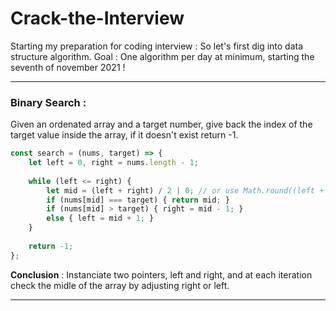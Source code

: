 # Crack-the-Interview
Starting my preparation for coding interview : So let's first dig into data structure algorithm.
Goal : One algorithm per day at minimum, starting the seventh of november 2021 !

---
### Binary Search : 
Given an ordenated array and a target number, give back the index of the target value inside the array, if it doesn't exist return -1. 
```javascript
const search = (nums, target) => {
    let left = 0, right = nums.length - 1;
    
    while (left <= right) {
        let mid = (left + right) / 2 | 0; // or use Math.round((left + right) / 2); Same things
        if (nums[mid] === target) { return mid; }
        if (nums[mid] > target) { right = mid - 1; }
        else { left = mid + 1; }
    }
    
    return -1;
};
``` 
**Conclusion** : Instanciate two pointers, left and right, and at each iteration check the midle of the array by adjusting right or left.

---

